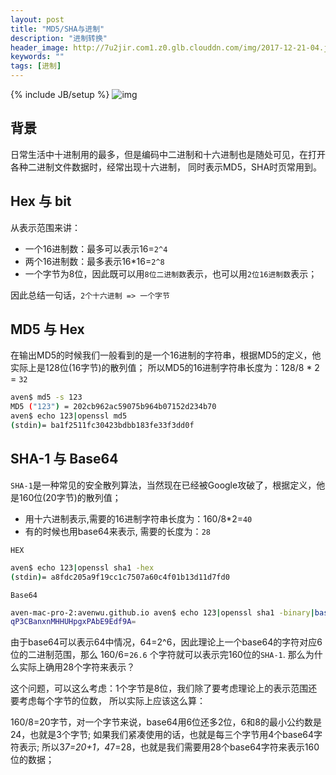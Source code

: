 ```yaml
---
layout: post
title: "MD5/SHA与进制"
description: "进制转换"
header_image: http://7u2jir.com1.z0.glb.clouddn.com/img/2017-12-21-04.jpg
keywords: ""
tags: [进制]
---
```

{% include JB/setup %}
![img](http://7u2jir.com1.z0.glb.clouddn.com/img/2017-12-21-04.jpg)

## 背景

日常生活中十进制用的最多，但是编码中二进制和十六进制也是随处可见，在打开各种二进制文件数据时，经常出现十六进制，
同时表示MD5，SHA时页常用到。

## Hex 与 bit

从表示范围来讲：

* 一个16进制数：最多可以表示16=`2^4`
* 两个16进制数：最多表示16*16=`2^8`
* 一个字节为8位，因此既可以用`8位二进制数`表示，也可以用`2位16进制数`表示；

因此总结一句话，`2个十六进制 => 一个字节`

## MD5 与 Hex

在输出MD5的时候我们一般看到的是一个16进制的字符串，根据MD5的定义，他实际上是128位(16字节)的散列值；
所以MD5的16进制字符串长度为：128/8 * 2 = `32`

```bash
aven$ md5 -s 123
MD5 ("123") = 202cb962ac59075b964b07152d234b70
aven$ echo 123|openssl md5
(stdin)= ba1f2511fc30423bdbb183fe33f3dd0f
```

## SHA-1 与 Base64

`SHA-1`是一种常见的安全散列算法，当然现在已经被Google攻破了，根据定义，他是160位(20字节)的散列值；

* 用十六进制表示,需要的16进制字符串长度为：160/8*2=`40`
* 有的时候也用base64来表示, 需要的长度为：`28`

`HEX`

```bash
aven$ echo 123|openssl sha1 -hex
(stdin)= a8fdc205a9f19cc1c7507a60c4f01b13d11d7fd0
```

`Base64`

```bash
aven-mac-pro-2:avenwu.github.io aven$ echo 123|openssl sha1 -binary|base64
qP3CBanxnMHHUHpgxPAbE9Edf9A=
```

由于base64可以表示64中情况，64=2^6，因此理论上一个base64的字符对应6位的二进制范围，那么 160/6=`26.6` 个字符就可以表示完160位的`SHA-1`.
那么为什么实际上确用28个字符来表示？

这个问题，可以这么考虑：1个字节是8位，我们除了要考虑理论上的表示范围还要考虑每个字节的位数，
所以实际上应该这么算：

>
160/8=20字节，对一个字节来说，base64用6位还多2位，6和8的最小公约数是24，也就是3个字节;
如果我们紧凑使用的话，也就是每三个字节用4个base64字符表示;
所以3*7=20+1，4*7=28，也就是我们需要用28个base64字符来表示160位的数据；
